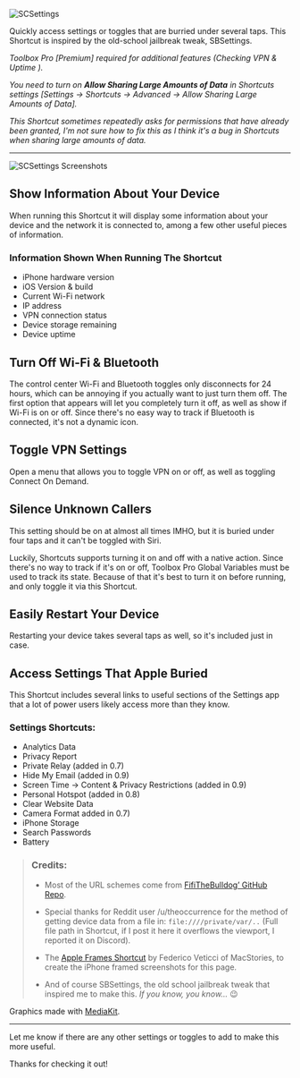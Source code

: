 ![SCSettings](https://i.imgur.com/PAUf9ON_d.webp?maxwidth=1520&fidelity=grand)

Quickly access settings or toggles that are burried under several taps. This Shortcut is inspired by the old-school jailbreak tweak, SBSettings. 

*Toolbox Pro [Premium] required for additional features (Checking VPN & Uptime ).*

*You need to turn on **Allow Sharing Large Amounts of Data** in Shortcuts settings [Settings -> Shortcuts -> Advanced -> Allow Sharing Large Amounts of Data].*

*This Shortcut sometimes repeatedly asks for permissions that have already been granted, I'm not sure how to fix this as I think it's a bug in Shortcuts when sharing large amounts of data.*

***

![SCSettings Screenshots](https://i.imgur.com/MbKpJPl.png)

## Show Information About Your Device

When running this Shortcut it will display some information about your device and the network it is connected to, among a few other useful pieces of information.

### Information Shown When Running The Shortcut

* iPhone hardware version
* iOS Version & build
* Current Wi-Fi network
* IP address
* VPN connection status
* Device storage remaining
* Device uptime

## Turn Off Wi-Fi & Bluetooth

The control center Wi-Fi and Bluetooth toggles only disconnects for 24 hours, which can be annoying if you actually want to just turn them off. The first option that appears will let you completely turn it off, as well as show if Wi-Fi is on or off. Since there's no easy way to track if Bluetooth is connected, it's not a dynamic icon.

## Toggle VPN Settings

Open a menu that allows you to toggle VPN on or off, as well as toggling Connect On Demand.

## Silence Unknown Callers

This setting should be on at almost all times IMHO, but it is buried under four taps and it can't be toggled with Siri. 

Luckily, Shortcuts supports turning it on and off with a native action. Since there's no way to track if it's on or off, Toolbox Pro Global Variables must be used to track its state. Because of that it's best to turn it on before running, and only toggle it via this Shortcut.

## Easily Restart Your Device

Restarting your device takes several taps as well, so it's included just in case.

## Access Settings That Apple Buried

This Shortcut includes several links to useful sections of the Settings app that a lot of power users likely access more than they know.

### Settings Shortcuts:

* Analytics Data
* Privacy Report
* Private Relay (added in 0.7)
* Hide My Email (added in 0.9)
* Screen Time -> Content & Privacy Restrictions (added in 0.9)
* Personal Hotspot (added in 0.8)
* Clear Website Data
* Camera Format added in 0.7)
* iPhone Storage
* Search Passwords
* Battery

> ### Credits:
> 
> * Most of the URL schemes come from [FifiTheBulldog’ GitHub Repo](https://github.com/FifiTheBulldog/ios-settings-urls/blob/master/settings-urls.md).
> 
> * Special thanks for Reddit user /u/theoccurrence for the method of getting device data from a file in:
> `file:////private/var/..`
> (Full file path in Shortcut, if I post it here it overflows the viewport, I reported it on Discord).
>
> * The [Apple Frames Shortcut](https://www.macstories.net/stories/apple-frames-3-1-extending-screenshot-automation-with-the-new-apple-frames-api/) by Federico Veticci of MacStories, to create the iPhone framed screenshots for this page.
>
> * And of course SBSettings, the old school jailbreak tweak that inspired me to make this. *If you know, you know…* 😉

Graphics made with [MediaKit](https://routinehub.co/shortcut/1911).

***

Let me know if there are any other settings or toggles to add to make this more useful.

Thanks for checking it out!